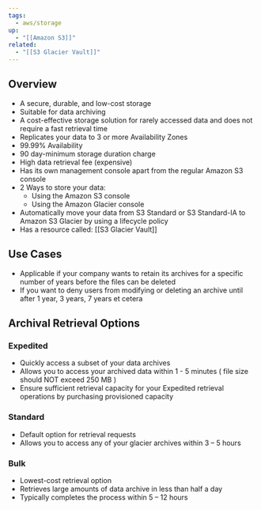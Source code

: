 ```yaml
---
tags:
  - aws/storage
up:
  - "[[Amazon S3]]"
related:
  - "[[S3 Glacier Vault]]"
---
```

## Overview

- A secure, durable, and low-cost storage
- Suitable for data archiving
- A cost-effective storage solution for rarely accessed data and does not require a fast retrieval time
- Replicates your data to 3 or more Availability Zones
- 99.99% Availability
- 90 day-minimum storage duration charge
- High data retrieval fee (expensive)
- Has its own management console apart from the regular Amazon S3 console
- 2 Ways to store your data:
	- Using the Amazon S3 console
	- Using the Amazon Glacier console
- Automatically move your data from S3 Standard or S3 Standard-IA to Amazon S3 Glacier by using a lifecycle policy
- Has a resource called: [[S3 Glacier Vault]]


## Use Cases

- Applicable if your company wants to retain its archives for a specific number of years before the files can be deleted
- If you want to deny users from modifying or deleting an archive until after 1 year, 3 years, 7 years et cetera


## Archival Retrieval Options
### Expedited
- Quickly access a subset of your data archives
- Allows you to access your archived data within 1 - 5 minutes ( file size should NOT exceed 250 MB )
- Ensure sufficient retrieval capacity for your Expedited retrieval operations by purchasing provisioned capacity

### Standard
- Default option for retrieval requests
- Allows you to access any of your glacier archives within 3 – 5 hours

### Bulk
- Lowest-cost retrieval option
- Retrieves large amounts of data archive in less than half a day
- Typically completes the process within 5 – 12 hours
